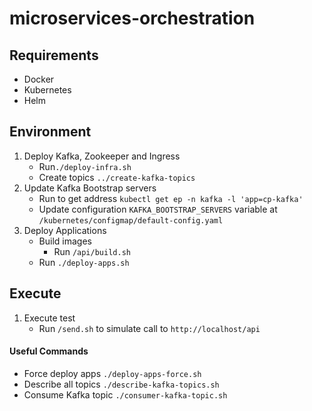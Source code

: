 # microservices-orchestration

## Requirements
- Docker
- Kubernetes
- Helm

## Environment

1. Deploy Kafka, Zookeeper and Ingress
    - Run```./deploy-infra.sh```
    - Create topics ``../create-kafka-topics``
2. Update Kafka Bootstrap servers
    - Run to get address ``kubectl get ep -n kafka -l 'app=cp-kafka'``
    - Update configuration `KAFKA_BOOTSTRAP_SERVERS` variable at ``/kubernetes/configmap/default-config.yaml``
3. Deploy Applications
    - Build images
        - Run ``/api/build.sh``
    - Run ```./deploy-apps.sh```
    
## Execute   
1. Execute test
    - Run ``/send.sh`` to simulate call to ``http://localhost/api``
    
#### Useful Commands     

-  Force deploy apps ``./deploy-apps-force.sh``
-  Describe all topics ``./describe-kafka-topics.sh``
-  Consume Kafka topic ``./consumer-kafka-topic.sh``
